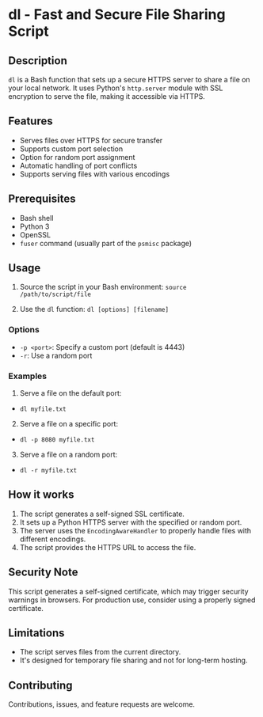# dl - Fast and Secure File Sharing Script

## Description

`dl` is a Bash function that sets up a secure HTTPS server to share a file on your local network. It uses Python's `http.server` module with SSL encryption to serve the file, making it accessible via HTTPS.

## Features

- Serves files over HTTPS for secure transfer
- Supports custom port selection
- Option for random port assignment
- Automatic handling of port conflicts
- Supports serving files with various encodings

## Prerequisites

- Bash shell
- Python 3
- OpenSSL
- `fuser` command (usually part of the `psmisc` package)

## Usage

1. Source the script in your Bash environment:
`source /path/to/script/file`

2. Use the `dl` function:
`dl [options] [filename]`

### Options

- `-p <port>`: Specify a custom port (default is 4443)
- `-r`: Use a random port

### Examples

1. Serve a file on the default port:
- `dl myfile.txt`

2. Serve a file on a specific port:
- `dl -p 8080 myfile.txt`

3. Serve a file on a random port:
- `dl -r myfile.txt`

## How it works

1. The script generates a self-signed SSL certificate.
2. It sets up a Python HTTPS server with the specified or random port.
3. The server uses the `EncodingAwareHandler` to properly handle files with different encodings.
4. The script provides the HTTPS URL to access the file.

## Security Note

This script generates a self-signed certificate, which may trigger security warnings in browsers. For production use, consider using a properly signed certificate.

## Limitations

- The script serves files from the current directory.
- It's designed for temporary file sharing and not for long-term hosting.

## Contributing

Contributions, issues, and feature requests are welcome.
